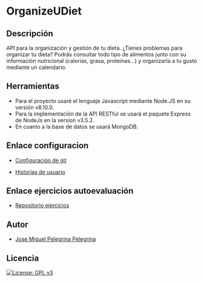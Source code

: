# OrganizeUDiet

## Descripción
API para la organización y gestión de tu dieta. ¿Tienes problemas para organizar tu dieta? 
Podrás consultar todo tipo de alimentos junto con su información nutricional (calorias, grasa, proteinas...) y organizarla a tu gusto mediante un calendario.

## Herramientas
+ Para el proyecto usaré el lenguaje Javascript mediante Node.JS en su versión v8.10.0.
+ Para la implementación de la API RESTful se usará el paquete Express de NodeJs en la version v3.5.2.
+ En cuanto a la base de datos se usará MongoDB.

## Enlace configuracion
+ [Configuración de git](https://github.com/josemip98/OrganizeUDiet/blob/master/docs/git_config.md)

+ [Historias de usuario](https://github.com/josemip98/OrganizeUDiet/blob/master/HU.md)

## Enlace ejercicios autoevaluación
+ [Repositorio ejercicios](https://github.com/josemip98/EjerciciosIV)

## Autor
+ [Jose Miguel Pelegrina Pelegrina](https://github.com/josemip98)

## Licencia

[![License: GPL v3](https://img.shields.io/badge/License-GPLv3-blue.svg)](https://www.gnu.org/licenses/gpl-3.0)
